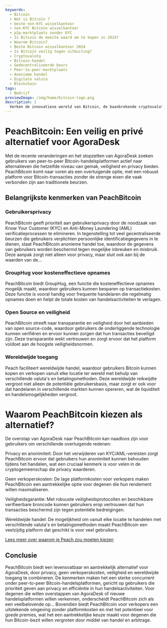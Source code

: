 ```yaml
---
keywords:
  - Bitcoin
  - Wat is Bitcoin ?
  - beste non-KYC wisselkantoor
  - non-KYC Bitcoin wisselkantoor
  - p2p-marktplaats zonder KYC
  - Is Bitcoin de moeite waard om te kopen in 2024?
  - Waarom Bitcoin?
  - Beste Bitcoin wisselkantoor 2024
  - Is Bitcoin veilig tegen uitbuiting?
  - Cryptovaluta
  - Bitcoin-handel
  - Gedecentraliseerde beurs
  - Peer-to-peer-marktplaats
  - Anonieme handel
  - Digitale valuta
  - Blockchain
tags:
  - Bedrijf
previewImage: /img/home/bitcoin-logo.png
description: |
  Verken de innovatieve wereld van Bitcoin, de baanbrekende cryptovaluta die veilige, gedecentraliseerde transacties mogelijk maakt via een wereldwijd netwerk. Leer over de beste non-KYC Bitcoin-wisselkantoren, peer-to-peer-handelsmarkten en de voordelen van anonieme Bitcoin-transacties. Ontdek waarom Bitcoin een waardevolle investering blijft in 2024 en hoe het veiligheid biedt tegen uitbuiting.
---
```


# PeachBitcoin: Een veilig en privé alternatief voor AgoraDesk

Met de recente veranderingen en het stopzetten van AgoraDesk zoeken gebruikers van peer-to-peer Bitcoin-handelsplatformen actief naar alternatieven die hetzelfde niveau van gemak, veiligheid en privacy bieden. PeachBitcoin komt naar voren als een overtuigende optie, met een robuust platform voor Bitcoin-transacties zonder de strenge eisen die vaak verbonden zijn aan traditionele beurzen.

## Belangrijkste kenmerken van PeachBitcoin

### Gebruikersprivacy

PeachBitcoin geeft prioriteit aan gebruikersprivacy door de noodzaak van Know Your Customer (KYC) en Anti-Money Laundering (AML) verificatieprocessen te elimineren. In tegenstelling tot veel gecentraliseerde beurzen die gebruikers verplichten persoonlijke identificatiegegevens in te dienen, staat PeachBitcoin anonieme handel toe, waardoor de gegevens van gebruikers worden beschermd tegen mogelijke inbreuken en misbruik. Deze aanpak zorgt niet alleen voor privacy, maar sluit ook aan bij de waarden van de...

### GroupHug voor kosteneffectieve opnames

PeachBitcoin biedt GroupHug, een functie die kosteneffectieve opnames mogelijk maakt, waardoor gebruikers kunnen besparen op transactiekosten. Deze functie is vooral handig voor frequente handelaren die regelmatig opnames doen en helpt de totale kosten van handelsactiviteiten te verlagen.

### Open Source en veiligheid

PeachBitcoin streeft naar transparantie en veiligheid door het aanbieden van open source-code, waardoor gebruikers de onderliggende technologie kunnen verifiëren en ervoor kunnen zorgen dat hun transacties beveiligd zijn. Deze transparantie wekt vertrouwen en zorgt ervoor dat het platform voldoet aan de hoogste veiligheidsnormen.

### Wereldwijde toegang

Peach faciliteert wereldwijde handel, waardoor gebruikers Bitcoin kunnen kopen en verkopen vanuit elke locatie ter wereld met behulp van verschillende valuta's en betalingsmethoden. Deze wereldwijde reikwijdte vergroot niet alleen de potentiële gebruikersbasis, maar zorgt er ook voor dat handelaren in verschillende markten kunnen opereren, wat de liquiditeit en handelsmogelijkheden vergroot.

# Waarom PeachBitcoin kiezen als alternatief?

De overstap van AgoraDesk naar PeachBitcoin kan naadloos zijn voor gebruikers om verschillende overtuigende redenen:

Privacy en anonimiteit: Door het verwijderen van KYC/AML-vereisten zorgt PeachBitcoin ervoor dat gebruikers hun anonimiteit kunnen behouden tijdens het handelen, wat een cruciaal kenmerk is voor velen in de cryptogemeenschap die privacy waarderen.

Geen verkoperskosten: De lage platformkosten voor verkopers maken PeachBitcoin een aantrekkelijke optie voor degenen die hun rendement willen maximaliseren.

Veiligheidsgarantie: Met robuuste veiligheidsprotocollen en beschikbare verifieerbare broncode kunnen gebruikers erop vertrouwen dat hun transacties beschermd zijn tegen potentiële bedreigingen.

Wereldwijde handel: De mogelijkheid om vanuit elke locatie te handelen met verschillende valuta's en betalingsmethoden maakt PeachBitcoin een veelzijdig platform dat geschikt is voor veel gebruikers.

[Lees meer over waarom je Peach zou moeten kiezen](https://peachbitcoin.com/blog/Why-Choose-Peach/)

## Conclusie

PeachBitcoin biedt een levensvatbaar en aantrekkelijk alternatief voor AgoraDesk, door privacy, geen verkoperskosten, veiligheid en wereldwijde toegang te combineren. De kenmerken maken het een sterke concurrent onder peer-to-peer Bitcoin-handelsplatformen, gericht op gebruikers die prioriteit geven aan privacy en efficiëntie in hun handelsactiviteiten. Voor degenen die willen overstappen van AgoraDesk of nieuwe handelsplatformen willen verkennen, onderscheidt PeachBitcoin zich als een veelbelovende op...
Bovendien biedt PeachBitcoin voor verkopers een uitstekende omgeving zonder platformkosten en met het potentieel voor goede premies, wat het een aantrekkelijke keuze maakt voor degenen die hun Bitcoin-bezit willen vergroten door middel van handel en arbitrage.

